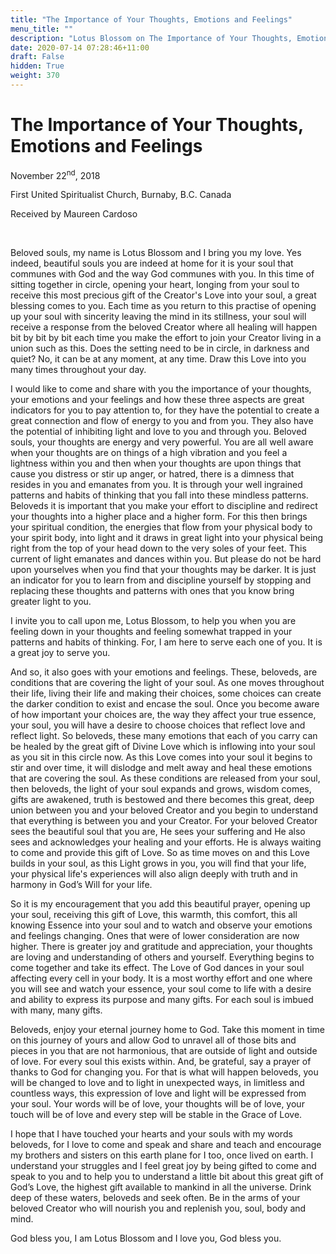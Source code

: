 ```yaml
---
title: "The Importance of Your Thoughts, Emotions and Feelings"
menu_title: ""
description: "Lotus Blossom on The Importance of Your Thoughts, Emotions and Feelings"
date: 2020-07-14 07:28:46+11:00
draft: False
hidden: True
weight: 370
---
```

# The Importance of Your Thoughts, Emotions and Feelings

November 22<sup>nd</sup>, 2018

First United Spiritualist Church, Burnaby, B.C. Canada

Received by Maureen Cardoso

 

Beloved souls, my name is Lotus Blossom and I bring you my love.  Yes indeed, beautiful souls you are indeed at home for it is your soul that communes with God and the way God communes with you. In this time of sitting together in circle, opening your heart, longing from your soul to receive this most precious gift of the Creator's Love into your soul, a great blessing comes to you. Each time as you return to this practise of opening up your soul with sincerity leaving the mind in its stillness, your soul will receive a response from the beloved Creator where all healing will happen bit by bit by bit each time you make the effort to join your Creator living in a union such as this. Does the setting need to be in circle, in darkness and quiet? No, it can be at any moment, at any time. Draw this Love into you many times throughout your day.

I would like to come and share with you the importance of your thoughts, your emotions and your feelings and how these three aspects are great indicators for you to pay attention to, for they have the potential to create a great connection and flow of energy to you and from you. They also have the potential of inhibiting light and love to you and through you. Beloved souls, your thoughts are energy and very powerful. You are all well aware when your thoughts are on things of a high vibration and you feel a lightness within you and then when your thoughts are upon things that cause you distress or stir up anger, or hatred, there is a dimness that resides in you and emanates from you. It is through your well ingrained patterns and habits of thinking that you fall into these mindless patterns. Beloveds it is important that you make your effort to discipline and redirect your thoughts into a higher place and a higher form. For this then brings your spiritual condition, the energies that flow from your physical body to your spirit body, into light and it draws in great light into your physical being right from the top of your head down to the very soles of your feet. This current of light emanates and dances within you. But please do not be hard upon yourselves when you find that your thoughts may be darker. It is just an indicator for you to learn from and discipline yourself by stopping and replacing these thoughts and patterns with ones that you know bring greater light to you.

I invite you to call upon me, Lotus Blossom, to help you when you are feeling down in your thoughts and feeling somewhat trapped in your patterns and habits of thinking.  For, I am here to serve each one of you. It is a great joy to serve you.  

And so, it also goes with your emotions and feelings. These, beloveds, are conditions that are covering the light of your soul. As one moves throughout their life, living their life and making their choices, some choices can create the darker condition to exist and encase the soul. Once you become aware of how important your choices are, the way they affect your true essence, your soul, you will have a desire to choose choices that reflect love and reflect light. So beloveds, these many emotions that each of you carry can be healed by the great gift of Divine Love which is inflowing into your soul as you sit in this circle now.  As this Love comes into your soul it begins to stir and over time, it will dislodge and melt away and heal these emotions that are covering the soul. As these conditions are released from your soul, then beloveds, the light of your soul expands and grows, wisdom comes, gifts are awakened, truth is bestowed and there becomes this great, deep union between you and your beloved Creator and you begin to understand that everything is between you and your Creator. For your beloved Creator sees the beautiful soul that you are, He sees your suffering and He also sees and acknowledges your healing and your efforts. He is always waiting to come and provide this gift of Love. So as time moves on and this Love builds in your  soul, as this Light grows in you, you will find that your life, your physical life's experiences will also align deeply with truth and in harmony in God’s Will for your life.  

So it is my encouragement that you add this beautiful prayer, opening up your soul, receiving this gift of Love, this warmth, this comfort, this all knowing Essence into your soul and to watch and observe your emotions and feelings changing.  Ones that were of lower consideration are now higher. There is greater joy and gratitude and appreciation, your thoughts are loving and understanding of others and yourself. Everything begins to come together and take its effect. The Love of God dances in your soul affecting every cell in your body. It is a most worthy effort and one where you will see and watch your essence, your soul come to life with a desire and ability to express its purpose and many gifts. For each soul is imbued with many, many gifts.  

Beloveds, enjoy your eternal journey home to God. Take this moment in time on this journey of yours and allow God to unravel all of those bits and pieces in you that are not harmonious, that are outside of light and outside of love. For every soul this exists within. And, be grateful, say a prayer of thanks to God for changing you. For that is what will happen beloveds, you will be changed to love and to light in unexpected ways, in  limitless and countless ways, this expression of love and light will be expressed from your soul. Your words will be of love, your thoughts will be of love, your touch will be of love and every step will be stable in the Grace of Love.

I hope that I have touched your hearts and your souls with my words beloveds, for I love to come and speak and share and teach and encourage my brothers and sisters on this earth plane for I too, once lived on earth. I understand your struggles and I feel great joy by being gifted to come and speak to you and to help you to understand a little bit about this great gift of God’s Love, the highest gift available to mankind in all the universe.  Drink deep of these waters, beloveds and seek often. Be in the arms of your beloved Creator who will nourish you and replenish you, soul, body and mind.  

God bless you, I am Lotus Blossom and I love you, God bless you.

